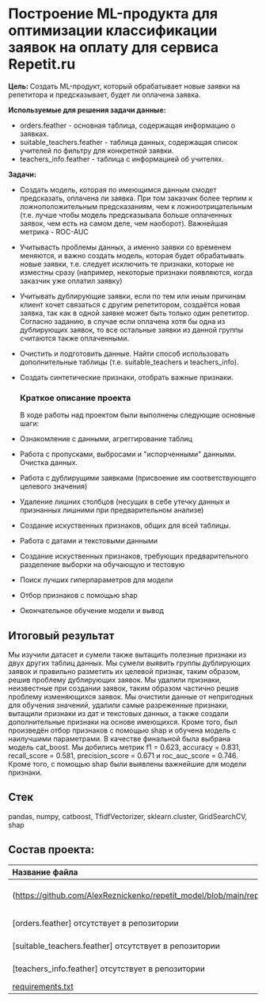 # Построение ML-продукта для оптимизации классификации заявок на оплату для сервиса Repetit.ru

<b>Цель: </b> Создать ML-продукт, который обрабатывает новые заявки на репетитора и предсказывает, будет ли оплачена заявка. 

<b>Используемые для решения задачи данные:</b>

- orders.feather - основная таблица, содержащая информацию о заявках.
- suitable_teachers.feather - таблица данных, содержащая список учителей по фильтру для конкретной заявки.
- teachers_info.feather - таблица с информацией об учителях.

<b>Задачи:</b>
- Создать модель, которая по имеющимся данным смодет предсказать, оплачена ли заявка. При том заказчик более терпим к ложноположительным предсказаниям, чем к ложноотрицательным (т.е. лучше чтобы модель предсказывала больше оплаченных заявок, чем есть на самом деле, чем наоборот). Важнейшая метрика - ROC-AUC
- Учитывасть проблемы данных, а именно заявки со временем меняются, и важно создать модель, которая будет обрабатывать новые заявки, т.е. следует исключить те признаки, которые не изместны сразу (например, некоторые признаки появляются, когда заказчик уже оплатил заявку)
- Учитывать дублирующие заявки, если по тем или иным причинам клиент хочет связаться с другим репетитором, создаётся новая заявка, так как в одной заявке может быть только один репетитор. Согласно заданию, в случае если оплачена хотя бы одна из дублирующих заявок, то все остальные заявки из данной группы считаются также оплаченными.
- Очистить и подготовить данные. Найти способ использовать дополнительные таблицы (т.е. suitable_teachers и teachers_info).
- Создать синтетические признаки, отобрать важные признаки.

  ### Краткое описание проекта

  В ходе работы над проектом были выполнены следующие основные шаги:
- Ознакомление с данными, агреггирование таблиц
- Работа с пропусками, выбросами и "испорченными" данными. Очистка данных.
- Работа с дублирущими заявками (присвоение им соответствующего целевого значения)
- Удаление лишних столбцов (несущих в себе утечку данных и признанных лишними при предварительном анализе)
- Создание искуственных признаков, общих для всей таблицы.
- Работа с датами и текстовыми данными
- Создание искуственных признаков, требующих предварительного разделение выборки на обучающую и тестовую
- Поиск лучших гиперпараметров для модели
- Отбор признаков с помощью shap
- Окончательное обучение модели и вывод

  
## Итоговый результат

Мы изучили датасет и сумели также вытащить полезные признаки из двух других таблиц данных. Мы сумели выявить группы дублирующих заявок и правильно разметить их целевой признак, таким образом, решив проблему дублирующих заявок. Мы удалили признаки, неизвестные при создании заявок, таким образом частично решив проблему изменяющихся заявок. Мы очистили данные от непригодных для обучения значений, удалили самые разреженные признаки, вытащили признаки из дат и текстовых данных, а также создали дополнительные признаки на основе имеющихся. Кроме того, был произведён отбор признаков с помощью shap и обучена модель с наилучшими параметрами. В качестве финальной была выбрана модель cat_boost.  Мы добились метрик f1 = 0.623,
accuracy = 0.831, 
recall_score = 0.581,
precision_score = 0.671 и 
roc_auc_score = 0.746.
<br>
Кроме того, с помощью shap были выявлены важнейшие для модели признаки.

## Стек
pandas,  numpy, catboost, TfidfVectorizer, sklearn.cluster, GridSearchCV, shap

## Состав проекта:
| **Название файла**  | **Содержание**                            |
|:--------------------|:------------------------------------------|
|(https://github.com/AlexReznickenko/repetit_model/blob/main/rep_final.ipynb)        | основной ноутбук с проектом |
[orders.feather] отсутствует в репозитории         | таблица данных |
[suitable_teachers.feather] отсутствует в репозитории         | таблица данных |
[teachers_info.feather] отсутствует в репозитории         | таблица данных |
| [requirements.txt](https://github.com/AlexReznickenko/repetit_model/blob/main/requirements.txt)    | requirements.txt    
